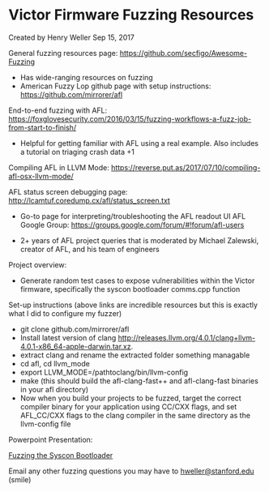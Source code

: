 # Victor Firmware Fuzzing Resources

Created by Henry Weller Sep 15, 2017


General fuzzing resources page: https://github.com/secfigo/Awesome-Fuzzing 
* Has wide-ranging resources on fuzzing 
* American Fuzzy Lop github page with setup instructions: https://github.com/mirrorer/afl

End-to-end fuzzing with AFL: https://foxglovesecurity.com/2016/03/15/fuzzing-workflows-a-fuzz-job-from-start-to-finish/

* Helpful for getting familiar with AFL using a real example. Also includes a tutorial on triaging crash data +1

Compiling AFL in LLVM Mode: https://reverse.put.as/2017/07/10/compiling-afl-osx-llvm-mode/

AFL status screen debugging page: http://lcamtuf.coredump.cx/afl/status_screen.txt

* Go-to page for interpreting/troubleshooting the AFL readout UI
AFL Google Group: https://groups.google.com/forum/#!forum/afl-users

* 2+ years of AFL project queries that is moderated by Michael Zalewski, creator of AFL, and his team of engineers


Project overview:

* Generate random test cases to expose vulnerabilities within the Victor firmware, specifically the syscon bootloader comms.cpp function


Set-up instructions (above links are incredible resources but this is exactly what I did to configure my fuzzer)

* git clone github.com/mirrorer/afl
* Install latest version of clang http://releases.llvm.org/4.0.1/clang+llvm-4.0.1-x86_64-apple-darwin.tar.xz. 
* extract clang and rename the extracted folder something managable
* cd afl, cd llvm_mode
* export LLVM_MODE=/pathtoclang/bin/llvm-config
* make (this should build the afl-clang-fast++ and afl-clang-fast binaries in your afl directory)
* Now when you build your projects to be fuzzed, target the correct compiler binary for your application using CC/CXX flags, and set AFL_CC/CXX flags to the clang compiler in the same directory as the llvm-config file


Powerpoint Presentation:

[Fuzzing the Syscon Bootloader](Fuzzing%20the%20Syscon%20Bootloader.pptx)


Email any other fuzzing questions you may have to hweller@stanford.edu (smile)